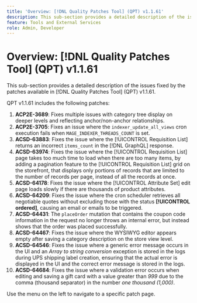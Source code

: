 ```yaml
---
title: 'Overview: [!DNL Quality Patches Tool] (QPT) v1.1.61'
description: This sub-section provides a detailed description of the issues fixed by the patches available in [!DNL Quality Patches Tool] (QPT) v1.1.61.
feature: Tools and External Services
role: Admin, Developer
---
```

# Overview: [!DNL Quality Patches Tool] (QPT) v1.1.61

This sub-section provides a detailed description of the issues fixed by the patches available in [!DNL Quality Patches Tool] (QPT) v1.1.61.

QPT v1.1.61 includes the following patches:

1. **ACP2E-3689**: Fixes multiple issues with category tree display on deeper levels and reflecting anchor/non-anchor relationships.
1. **ACP2E-3705**: Fixes an issue where the `indexer_update_all_views` cron execution fails when `MAGE_INDEXER_THREADS_COUNT` is set.
1. **ACSD-63883**: Fixes the issue where the [!UICONTROL Requisition List] returns an incorrect `items_count` in the [!DNL GraphQL] response.
1. **ACSD-63974**: Fixes the issue where the [!UICONTROL Requisition List] page takes too much time to load when there are too many items, by adding a pagination feature to the [!UICONTROL Requisition List] grid on the storefront, that displays only portions of records that are limited to the number of records per page, instead of all the records at once.
1. **ACSD-64178**: Fixes the issue where the [!UICONTROL Attribute Set] edit page loads slowly if there are thousands of product attributes.
1. **ACSD-64209**: Fixes the issue where the cron scheduler retrieves all negotiable quotes without excluding those with the status **[!UICONTROL ordered]**, causing an email or emails to be triggered.
1. **ACSD-64431**: The `placeOrder` mutation that contains the coupon code information in the request no longer throws an internal error, but instead shows that the order was placed successfully.
1. **ACSD-64467**: Fixes the issue where the WYSIWYG editor appears empty after saving a category description on the store view level.
1. **ACSD-64546**: Fixes the issue where a generic error message occurs in the UI and an *Array to string conversion* exception is stored in the logs during UPS shipping label creation, ensuring that the actual error is displayed in the UI and the correct error message is stored in the logs.
1. **ACSD-64684**: Fixes the issue where a validation error occurs when editing and saving a gift card with a value greater than *999* due to the comma (thousand separator) in the number *one thousand (1,000)*.

Use the menu on the left to navigate to a specific patch page.
